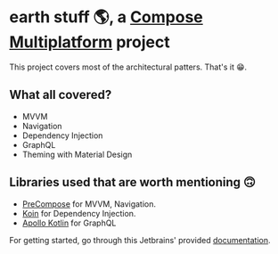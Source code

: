 # earth stuff 🌎, a [Compose Multiplatform](https://github.com/JetBrains/compose-multiplatform) project

This project covers most of the architectural patters. That's it 😁.

## What all covered?

* MVVM
* Navigation
* Dependency Injection
* GraphQL
* Theming with Material Design

## Libraries used that are worth mentioning 🙃

* [PreCompose](https://github.com/Tlaster/PreCompose) for MVVM, Navigation.
* [Koin](https://insert-koin.io/) for Dependency Injection.
* [Apollo Kotlin](https://www.apollographql.com/docs/kotlin/) for GraphQL


For getting started, go through this Jetbrains' provided [documentation](https://github.com/imnithish/earth-stuff/blob/main/README_GET_STARTED.md).
